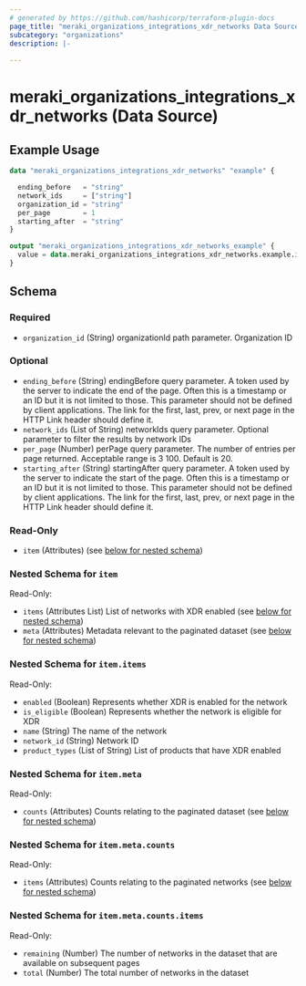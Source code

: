 ```yaml
---
# generated by https://github.com/hashicorp/terraform-plugin-docs
page_title: "meraki_organizations_integrations_xdr_networks Data Source - terraform-provider-meraki"
subcategory: "organizations"
description: |-
  
---
```


# meraki_organizations_integrations_xdr_networks (Data Source)



## Example Usage

```terraform
data "meraki_organizations_integrations_xdr_networks" "example" {

  ending_before   = "string"
  network_ids     = ["string"]
  organization_id = "string"
  per_page        = 1
  starting_after  = "string"
}

output "meraki_organizations_integrations_xdr_networks_example" {
  value = data.meraki_organizations_integrations_xdr_networks.example.item
}
```

<!-- schema generated by tfplugindocs -->
## Schema

### Required

- `organization_id` (String) organizationId path parameter. Organization ID

### Optional

- `ending_before` (String) endingBefore query parameter. A token used by the server to indicate the end of the page. Often this is a timestamp or an ID but it is not limited to those. This parameter should not be defined by client applications. The link for the first, last, prev, or next page in the HTTP Link header should define it.
- `network_ids` (List of String) networkIds query parameter. Optional parameter to filter the results by network IDs
- `per_page` (Number) perPage query parameter. The number of entries per page returned. Acceptable range is 3 100. Default is 20.
- `starting_after` (String) startingAfter query parameter. A token used by the server to indicate the start of the page. Often this is a timestamp or an ID but it is not limited to those. This parameter should not be defined by client applications. The link for the first, last, prev, or next page in the HTTP Link header should define it.

### Read-Only

- `item` (Attributes) (see [below for nested schema](#nestedatt--item))

<a id="nestedatt--item"></a>
### Nested Schema for `item`

Read-Only:

- `items` (Attributes List) List of networks with XDR enabled (see [below for nested schema](#nestedatt--item--items))
- `meta` (Attributes) Metadata relevant to the paginated dataset (see [below for nested schema](#nestedatt--item--meta))

<a id="nestedatt--item--items"></a>
### Nested Schema for `item.items`

Read-Only:

- `enabled` (Boolean) Represents whether XDR is enabled for the network
- `is_eligible` (Boolean) Represents whether the network is eligible for XDR
- `name` (String) The name of the network
- `network_id` (String) Network ID
- `product_types` (List of String) List of products that have XDR enabled


<a id="nestedatt--item--meta"></a>
### Nested Schema for `item.meta`

Read-Only:

- `counts` (Attributes) Counts relating to the paginated dataset (see [below for nested schema](#nestedatt--item--meta--counts))

<a id="nestedatt--item--meta--counts"></a>
### Nested Schema for `item.meta.counts`

Read-Only:

- `items` (Attributes) Counts relating to the paginated networks (see [below for nested schema](#nestedatt--item--meta--counts--items))

<a id="nestedatt--item--meta--counts--items"></a>
### Nested Schema for `item.meta.counts.items`

Read-Only:

- `remaining` (Number) The number of networks in the dataset that are available on subsequent pages
- `total` (Number) The total number of networks in the dataset

